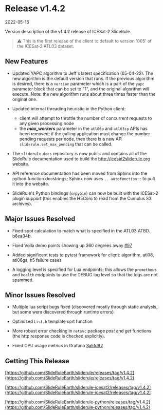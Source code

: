# Release v1.4.2

2022-05-16

Version description of the v1.4.2 release of ICESat-2 SlideRule.

> :warning: This is the first release of the client to default to version '005' of the ICESat-2 ATL03 dataset.

## New Features

- Updated YAPC algorithm to Jeff's latest specification (05-04-22).  The new algorithm is the default version that runs.  If the previous algorithm is desired, there is a `version` parameter which is a part of the `yapc` parameter block that can be set to "1", and the original algorithm will execute.  Note: the new algorithm runs about three times faster than the original one.

- Updated internal threading heuristic in the Python client:
  * client will attempt to throttle the number of concurrent requests to any given processing node
  * the ***max_workers*** parameter in the `atl06p` and `atl03sp` APIs has been removed;  if the calling application must change the number pending requests per node, then there is a new API `sliderule.set_max_pending` that can be called.

- The `sliderule-docs` repository is now public and contains all of the SlideRule documentation used to build the http://icesat2sliderule.org website.

- API reference documentation has been moved from Sphinx into the python function docstrings; Sphinx now uses `.. autofunction::` to pull it into the website.

- SlideRule's Python bindings (`srpybin`) can now be built with the ICESat-2 plugin support (this enables the H5Coro to read from the Cumulus S3 archives).

## Major Issues Resolved

- Fixed spot calculation to match what is specified in the ATL03 ATBD. [b8ea34b](https://github.com/SlideRuleEarth/sliderule-python/commit/b8ea34bb24ea243b968de5df8f12939857393f46).

- Fixed Voila demo points showing up 360 degrees away [#97](https://github.com/SlideRuleEarth/sliderule-python/pull/97)

- Added significant tests to pytest framework for client: algorithm, atl08, atl06gs, h5 failure cases

- A logging level is specified for Lua endpoints; this allows the `prometheus` and `health` endpoints to use the DEBUG log level so that the logs are not spammed.

## Minor Issues Resolved

- Multiple lua script bugs fixed (discovered mostly through static analysis, but some were discovered through runtime errors)

- Optimized `List.h` template sort function

- More robust error checking in `netsvc` package _post_ and _get_ functions (the http response code is checked explicitly).

- Fixed CPU usage metrics in Grafana [3a5fd92](https://github.com/SlideRuleEarth/sliderule-project/commit/3a5fd92178c3028c1fcd5d6b3c08ff0e2fff1758)

## Getting This Release

[https://github.com/SlideRuleEarth/sliderule/releases/tag/v1.4.2](https://github.com/SlideRuleEarth/sliderule/releases/tag/v1.4.2)

[https://github.com/SlideRuleEarth/sliderule-icesat2/releases/tag/v1.4.2](https://github.com/SlideRuleEarth/sliderule-icesat2/releases/tag/v1.4.2)

[https://github.com/SlideRuleEarth/sliderule-python/releases/tag/v1.4.2](https://github.com/SlideRuleEarth/sliderule-python/releases/tag/v1.4.2)

